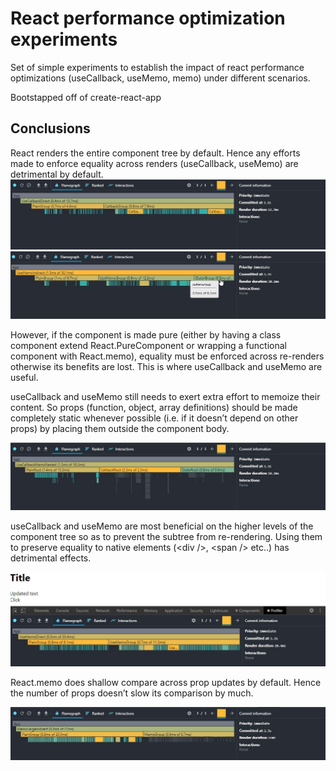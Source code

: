 # React performance optimization experiments
Set of simple experiments to establish the impact of react performance optimizations (useCallback, useMemo, memo) under different scenarios.

Bootstapped off of create-react-app

## Conclusions
React renders the entire component tree by default. Hence any efforts made to enforce equality across renders (useCallback, useMemo) are detrimental by default.
[![usecallback with default components](src/scenarios/UseCallbackDirect/result-100.jpg?raw=true "useCallback with default components")][UseCallbackDirect]
[![useMemo with default components](src/scenarios/UseMemoIndirect/result-100.jpg?raw=true "useMemo with default components")][UseMemoIndirect]

However, if the component is made pure (either by having a class component extend React.PureComponent or wrapping a functional component with React.memo), equality must be enforced across re-renders otherwise its benefits are lost. This is where useCallback and useMemo are useful.

useCallback and useMemo still needs to exert extra effort to memoize their content. So props (function, object, array definitions) should be made completely static whenever possible (i.e. if it doesn’t depend on other props) by placing them outside the component body.

[![usecallback with pure components](src/scenarios/UseCallbackMemoNested/result-100.jpg?raw=true "useCallback with pure components")][UseCallbackMemoNested]

useCallback and useMemo are most beneficial on the higher levels of the component tree so as to prevent the subtree from re-rendering. Using them to preserve equality to native elements (&lt;div />, &lt;span /> etc..) has detrimental effects.

[![useMemo with default components](src/scenarios/UseMemoDirect/result-text-100.jpg?raw=true "useMemo with default components")][UseMemoDirect]

React.memo does shallow compare across prop updates by default. Hence the number of props doesn’t slow its comparison by much.

[![React.memo with many props](src/scenarios/MemoLargeIndirect/result-100.jpg?raw=true "React.memo with many props")][MemoLargeIndirect]

[UseCallbackDirect]: src/scenarios/UseCallbackDirect/index.js
[UseMemoIndirect]: src/scenarios/UseMemoIndirect/index.js
[UseCallbackMemoNested]: src/scenarios/UseCallbackMemoNested/index.js
[UseMemoDirect]: src/scenarios/UseMemoDirect/index.js
[MemoLargeIndirect]: src/scenarios/MemoLargeIndirect/index.js
